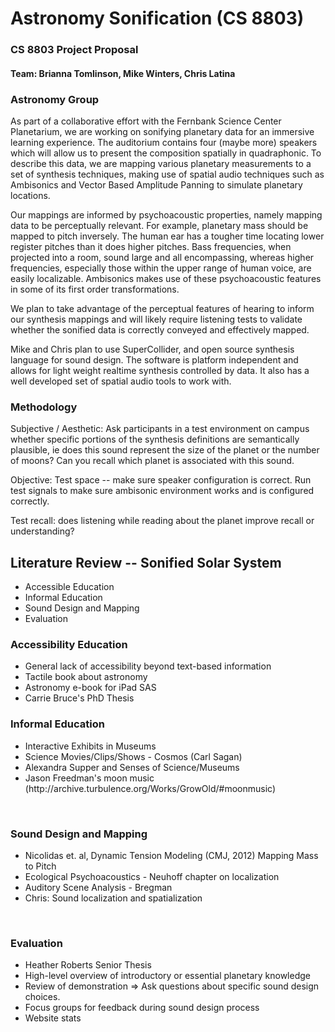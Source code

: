 <div id="header" >
	<div id="headersub">
		<h1>Astronomy Sonification<span> (CS 8803)</span></h1>
	</div>
</div>

<div class="container">

<h3>CS 8803 Project Proposal</h3>
<h4>Team: Brianna Tomlinson, Mike Winters, Chris Latina</h4>

<h3>Astronomy Group</h3>

<p>
	As part of a collaborative effort with the Fernbank Science Center Planetarium, we are working on sonifying planetary data for an immersive learning experience. The auditorium contains four (maybe more) speakers which will allow us to present the composition spatially in quadraphonic. To describe this data, we are mapping various planetary measurements to a set of synthesis techniques, making use of spatial audio techniques such as Ambisonics and Vector Based Amplitude Panning to simulate planetary locations.
</p>

<p>
Our mappings are informed by psychoacoustic properties, namely mapping data to be perceptually relevant. For example, planetary mass should be mapped to pitch inversely. The human ear has a tougher time locating lower register pitches than it does higher pitches. Bass frequencies, when projected into a room, sound large and all encompassing, whereas higher frequencies, especially those within the upper range of human voice, are easily localizable. Ambisonics makes use of these psychoacoustic features in some of its first order transformations.
</p>

<p>
We plan to take advantage of the perceptual features of hearing to inform our synthesis mappings and will likely require listening tests to validate whether the sonified data is correctly conveyed and effectively mapped.
</p>

<p>
Mike and Chris plan to use SuperCollider, and open source synthesis language for sound design. The software is platform independent and allows for light weight realtime synthesis controlled by data. It also has a well developed set of spatial audio tools to work with.
</p>

<h3>Methodology</h3>

<p>
Subjective / Aesthetic: Ask participants in a test environment on campus whether specific portions of the synthesis definitions are semantically plausible, ie does this sound represent the size of the planet or the number of moons? Can you recall which planet is associated with this sound.
</p>

<p>
Objective: Test space -- make sure speaker configuration is correct. Run test signals to make sure ambisonic environment works and is configured correctly.
</p>

<p>
Test recall: does listening while reading about the planet improve recall or understanding?
</p>

<h2>Literature Review -- Sonified Solar System</h2>

<ul>
	<li>Accessible Education</li>
	<li>Informal Education</li>
	<li>Sound Design and Mapping</li>
	<li>Evaluation</li>
</ul>

<h3>Accessibility Education​</h3>

<ul>
	<li>General lack of accessibility beyond text-based information</li>
	<li>Tactile book about astronomy</li>
	<li>Astronomy e-book for iPad SAS</li>
	<li>Carrie Bruce's PhD Thesis</li>
</ul>

<h3>Informal Education</h3>

<ul>
	<li>Interactive Exhibits in Museums</li>
	<li>Science Movies/Clips/Shows - Cosmos (Carl Sagan)</li>
	<li>Alexandra Supper and Senses of Science/Museums</li>
	<li>Jason Freedman's moon music (http://archive.turbulence.org/Works/GrowOld/#moonmusic)</li>
</ul>

​<h3>Sound Design and Mapping​</h3>

<ul>
	<li>Nicolidas et. al, Dynamic Tension Modeling (CMJ, 2012) Mapping Mass to Pitch</li>
	<li>Ecological Psychoacoustics - Neuhoff chapter on localization</li>
	<li>Auditory Scene Analysis - Bregman</li>
	<li>Chris: Sound localization and spatialization</li>
</ul>

​<h3>Evaluation​</h3>
  
<ul>
	<li>Heather Roberts Senior Thesis</li>
	<li>High-level overview of introductory or essential planetary knowledge</li>
	<li>Review of demonstration => Ask questions about specific sound design choices.</li>
	<li>Focus groups for feedback during sound design process</li>
	<li>Website stats</li>
</ul>
